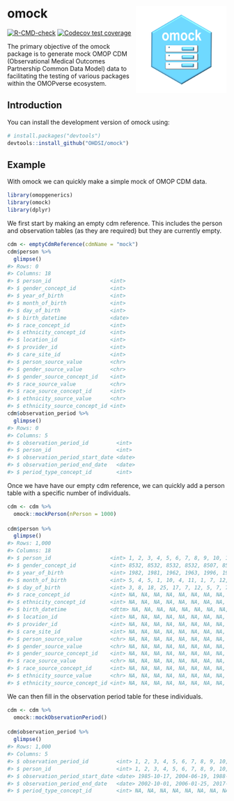 
<!-- README.md is generated from README.Rmd. Please edit that file -->

# omock <img src="man/figures/logo.png" align="right" height="200"/>

<!-- badges: start -->

[![R-CMD-check](https://github.com/OHDSI/omock/actions/workflows/R-CMD-check.yaml/badge.svg)](https://github.com/OHDSI/omock/actions/workflows/R-CMD-check.yaml)
[![Codecov test
coverage](https://codecov.io/gh/OHDSI/omock/branch/main/graph/badge.svg)](https://app.codecov.io/gh/OHDSI/omock?branch=main)
<!-- badges: end -->

The primary objective of the omock package is to generate mock OMOP CDM
(Observational Medical Outcomes Partnership Common Data Model) data to
facilitating the testing of various packages within the OMOPverse
ecosystem.

## Introduction

You can install the development version of omock using:

``` r
# install.packages("devtools")
devtools::install_github("OHDSI/omock")
```

## Example

With omock we can quickly make a simple mock of OMOP CDM data.

``` r
library(omopgenerics)
library(omock)
library(dplyr)
```

We first start by making an empty cdm reference. This includes the
person and observation tables (as they are required) but they are
currently empty.

``` r
cdm <- emptyCdmReference(cdmName = "mock")
cdm$person %>%
  glimpse()
#> Rows: 0
#> Columns: 18
#> $ person_id                   <int> 
#> $ gender_concept_id           <int> 
#> $ year_of_birth               <int> 
#> $ month_of_birth              <int> 
#> $ day_of_birth                <int> 
#> $ birth_datetime              <date> 
#> $ race_concept_id             <int> 
#> $ ethnicity_concept_id        <int> 
#> $ location_id                 <int> 
#> $ provider_id                 <int> 
#> $ care_site_id                <int> 
#> $ person_source_value         <chr> 
#> $ gender_source_value         <chr> 
#> $ gender_source_concept_id    <int> 
#> $ race_source_value           <chr> 
#> $ race_source_concept_id      <int> 
#> $ ethnicity_source_value      <chr> 
#> $ ethnicity_source_concept_id <int>
cdm$observation_period %>%
  glimpse()
#> Rows: 0
#> Columns: 5
#> $ observation_period_id         <int> 
#> $ person_id                     <int> 
#> $ observation_period_start_date <date> 
#> $ observation_period_end_date   <date> 
#> $ period_type_concept_id        <int>
```

Once we have have our empty cdm reference, we can quickly add a person
table with a specific number of individuals.

``` r
cdm <- cdm %>%
  omock::mockPerson(nPerson = 1000)

cdm$person %>%
  glimpse()
#> Rows: 1,000
#> Columns: 18
#> $ person_id                   <int> 1, 2, 3, 4, 5, 6, 7, 8, 9, 10, 11, 12, 13,…
#> $ gender_concept_id           <int> 8532, 8532, 8532, 8532, 8507, 8532, 8507, …
#> $ year_of_birth               <int> 1982, 1981, 1962, 1963, 1996, 1972, 1951, …
#> $ month_of_birth              <int> 5, 4, 5, 1, 10, 4, 11, 1, 7, 12, 10, 5, 1,…
#> $ day_of_birth                <int> 3, 8, 18, 25, 17, 7, 12, 5, 7, 7, 1, 28, 8…
#> $ race_concept_id             <int> NA, NA, NA, NA, NA, NA, NA, NA, NA, NA, NA…
#> $ ethnicity_concept_id        <int> NA, NA, NA, NA, NA, NA, NA, NA, NA, NA, NA…
#> $ birth_datetime              <dttm> NA, NA, NA, NA, NA, NA, NA, NA, NA, NA, N…
#> $ location_id                 <int> NA, NA, NA, NA, NA, NA, NA, NA, NA, NA, NA…
#> $ provider_id                 <int> NA, NA, NA, NA, NA, NA, NA, NA, NA, NA, NA…
#> $ care_site_id                <int> NA, NA, NA, NA, NA, NA, NA, NA, NA, NA, NA…
#> $ person_source_value         <chr> NA, NA, NA, NA, NA, NA, NA, NA, NA, NA, NA…
#> $ gender_source_value         <chr> NA, NA, NA, NA, NA, NA, NA, NA, NA, NA, NA…
#> $ gender_source_concept_id    <int> NA, NA, NA, NA, NA, NA, NA, NA, NA, NA, NA…
#> $ race_source_value           <chr> NA, NA, NA, NA, NA, NA, NA, NA, NA, NA, NA…
#> $ race_source_concept_id      <int> NA, NA, NA, NA, NA, NA, NA, NA, NA, NA, NA…
#> $ ethnicity_source_value      <chr> NA, NA, NA, NA, NA, NA, NA, NA, NA, NA, NA…
#> $ ethnicity_source_concept_id <int> NA, NA, NA, NA, NA, NA, NA, NA, NA, NA, NA…
```

We can then fill in the observation period table for these individuals.

``` r
cdm <- cdm %>%
  omock::mockObservationPeriod()

cdm$observation_period %>%
  glimpse()
#> Rows: 1,000
#> Columns: 5
#> $ observation_period_id         <int> 1, 2, 3, 4, 5, 6, 7, 8, 9, 10, 11, 12, 1…
#> $ person_id                     <int> 1, 2, 3, 4, 5, 6, 7, 8, 9, 10, 11, 12, 1…
#> $ observation_period_start_date <date> 1985-10-17, 2004-06-19, 1988-06-21, 201…
#> $ observation_period_end_date   <date> 2002-10-01, 2006-01-25, 2017-08-08, 201…
#> $ period_type_concept_id        <int> NA, NA, NA, NA, NA, NA, NA, NA, NA, NA, …
```
